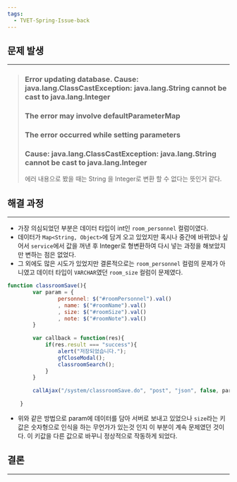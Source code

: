 ```yaml
---
tags:
  - TVET-Spring-Issue-back
---
```

## 문제 발생

---

>### Error updating database. Cause: java.lang.ClassCastException: java.lang.String cannot be cast to java.lang.Integer 
>### The error may involve defaultParameterMap 
>### The error occurred while setting parameters 
>### Cause: java.lang.ClassCastException: java.lang.String cannot be cast to java.lang.Integer 
>에러 내용으로 봤을 때는 String 을 Integer로 변환 할 수 없다는 뜻인거 같다.
## 해결 과정

---

- 가장 의심되었던 부분은 데이터 타입이  int인 `room_personnel` 컬럼이였다.
- 데이터가 `Map<String, Object>`에 담겨 오고 있었지만 혹시나 중간에 바뀌었나 싶어서 `service`에서 값을 꺼낸 후 Integer로 형변환하여 다시 넣는 과정을 해보았지만 변하는 점은 없었다.
- 그 외에도 많은 시도가 있었지만 결론적으로는 `room_personnel` 컬럼의 문제가 아니였고 데이터 타입이 `VARCHAR`였던 `room_size` 컬럼이 문제였다.

```js
function classroomSave(){
		var param = {
				personnel: $("#roomPersonnel").val()
				, name: $("#roomName").val()
				, size: $("#roomSize").val()
				, note: $("#roomNote").val()
		}
		
		var callback = function(res){
			if(res.result === "success"){
				alert("저장되었습니다.");
				gfCloseModal();
				classroomSearch();
			}
		}
		
		callAjax("/system/classroomSave.do", "post", "json", false, param, callback);
		
	}

```

- 위와 같은 방법으로 param에 데이터를 담아 서버로 보내고 있었으나 `size`라는 키값은 숫자형으로 인식을 하는 무언가가 있는것 인지 이 부분이 계속 문제였던 것이다. 이 키값을 다른 값으로 바꾸니 정상적으로 작동하게 되었다.
## 결론

---

